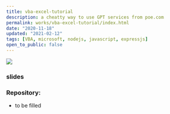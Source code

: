 ```yaml
---
title: vba-excel-tutorial
description: a cheatty way to use GPT services from poe.com
permalink: works/vba-excel-tutorial/index.html
date: "2020-11-18"
updated: "2021-02-12"
tags: [VBA, microsoft, nodejs, javascript, expressjs]
open_to_public: false
---
```


![](/images/works/poe-tryout/hand_draft.jpg)

### slides

### Repository:

- to be filled
